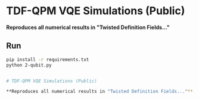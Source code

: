# TDF-QPM VQE Simulations (Public)

**Reproduces all numerical results in "Twisted Definition Fields..."**

## Run
```bash
pip install -r requirements.txt
python 2-qubit.py


# TDF-QPM VQE Simulations (Public)

**Reproduces all numerical results in "Twisted Definition Fields..."**
